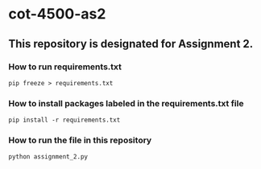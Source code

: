 # cot-4500-as2

## This repository is designated for Assignment 2.

### How to run requirements.txt
`pip freeze > requirements.txt`

### How to install packages labeled in the requirements.txt file
`pip install -r requirements.txt`

### How to run the file in this repository
`python assignment_2.py`
